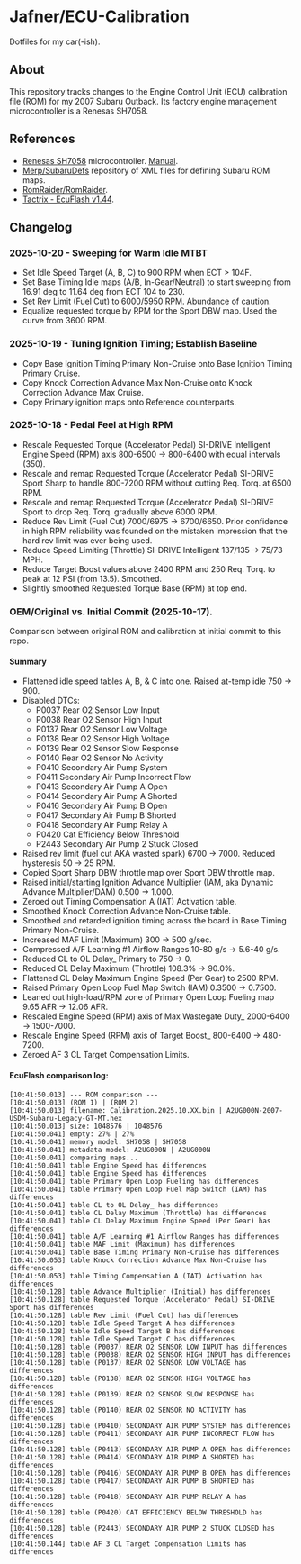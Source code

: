 
# Jafner/ECU-Calibration
Dotfiles for my car(-ish).

## About
This repository tracks changes to the Engine Control Unit (ECU) calibration file (ROM) for my 2007 Subaru Outback. Its factory engine management microcontroller is a Renesas SH7058.

## References
- [Renesas SH7058](https://www.renesas.com/en/products/sh7058) microcontroller. [Manual](Renesas%20SH7058%20User's%20Manual.pdf).
- [Merp/SubaruDefs](https://github.com/Merp/SubaruDefs) repository of XML files for defining Subaru ROM maps.
- [RomRaider/RomRaider](https://github.com/RomRaider/RomRaider).
- [Tactrix - EcuFlash v1.44](https://www.tactrix.com/index.php?Itemid=58).

## Changelog
### 2025-10-20 - Sweeping for Warm Idle MTBT
- Set Idle Speed Target (A, B, C) to 900 RPM when ECT > 104F. 
- Set Base Timing Idle maps (A/B, In-Gear/Neutral) to start sweeping from 16.91 deg to 11.64 deg from ECT 104 to 230.
- Set Rev Limit (Fuel Cut) to 6000/5950 RPM. Abundance of caution.
- Equalize requested torque by RPM for the Sport DBW map. Used the curve from 3600 RPM.
### 2025-10-19 - Tuning Ignition Timing; Establish Baseline
- Copy Base Ignition Timing Primary Non-Cruise onto Base Ignition Timing Primary Cruise.
- Copy Knock Correction Advance Max Non-Cruise onto Knock Correction Advance Max Cruise.
- Copy Primary ignition maps onto Reference counterparts.
### 2025-10-18 - Pedal Feel at High RPM
- Rescale Requested Torque (Accelerator Pedal) SI-DRIVE Intelligent Engine Speed (RPM) axis 800-6500 -> 800-6400 with equal intervals (350).
- Rescale and remap Requested Torque (Accelerator Pedal) SI-DRIVE Sport Sharp to handle 800-7200 RPM without cutting Req. Torq. at 6500 RPM.
- Rescale and remap Requested Torque (Accelerator Pedal) SI-DRIVE Sport to drop Req. Torq. gradually above 6000 RPM. 
- Reduce Rev Limit (Fuel Cut) 7000/6975 -> 6700/6650. Prior confidence in high RPM reliability was founded on the mistaken impression that the hard rev limit was ever being used.
- Reduce Speed Limiting (Throttle) SI-DRIVE Intelligent 137/135 -> 75/73 MPH. 
- Reduce Target Boost values above 2400 RPM and 250 Req. Torq. to peak at 12 PSI (from 13.5). Smoothed.
- Slightly smoothed Requested Torque Base (RPM) at top end.

### OEM/Original vs. Initial Commit (2025-10-17).
Comparison between original ROM and calibration at initial commit to this repo.

#### Summary
- Flattened idle speed tables A, B, & C into one. Raised at-temp idle 750 -> 900.
- Disabled DTCs: 
    - P0037 Rear O2 Sensor Low Input
    - P0038 Rear O2 Sensor High Input
    - P0137 Rear O2 Sensor Low Voltage
    - P0138 Rear O2 Sensor High Voltage
    - P0139 Rear O2 Sensor Slow Response
    - P0140 Rear O2 Sensor No Activity
    - P0410 Secondary Air Pump System
    - P0411 Secondary Air Pump Incorrect Flow
    - P0413 Secondary Air Pump A Open
    - P0414 Secondary Air Pump A Shorted
    - P0416 Secondary Air Pump B Open
    - P0417 Secondary Air Pump B Shorted
    - P0418 Secondary Air Pump Relay A
    - P0420 Cat Efficiency Below Threshold
    - P2443 Secondary Air Pump 2 Stuck Closed
- Raised rev limit (fuel cut AKA wasted spark) 6700 -> 7000. Reduced hysteresis 50 -> 25 RPM.
- Copied Sport Sharp DBW throttle map over Sport DBW throttle map. 
- Raised initial/starting Ignition Advance Multiplier (IAM, aka Dynamic Advance Multiplier/DAM) 0.500 -> 1.000.
- Zeroed out Timing Compensation A (IAT) Activation table.
- Smoothed Knock Correction Advance Non-Cruise table. 
- Smoothed and retarded ignition timing across the board in Base Timing Primary Non-Cruise.
- Increased MAF Limit (Maximum) 300 -> 500 g/sec.
- Compressed A/F Learning #1 Airflow Ranges 10-80 g/s -> 5.6-40 g/s.
- Reduced CL to OL Delay_ Primary to 750 -> 0.
- Reduced CL Delay Maximum (Throttle) 108.3% -> 90.0%.
- Flattened CL Delay Maximum Engine Speed (Per Gear) to 2500 RPM.
- Raised Primary Open Loop Fuel Map Switch (IAM) 0.3500 -> 0.7500.
- Leaned out high-load/RPM zone of Primary Open Loop Fueling map 9.65 AFR -> 12.06 AFR.
- Rescaled Engine Speed (RPM) axis of Max Wastegate Duty_ 2000-6400 -> 1500-7000.
- Rescale Engine Speed (RPM) axis of Target Boost_ 800-6400 -> 480-7200.
- Zeroed AF 3 CL Target Compensation Limits.

#### EcuFlash comparison log:
```
[10:41:50.013] --- ROM comparison ---
[10:41:50.013] (ROM 1) | (ROM 2)
[10:41:50.013] filename: Calibration.2025.10.XX.bin | A2UG000N-2007-USDM-Subaru-Legacy-GT-MT.hex
[10:41:50.013] size: 1048576 | 1048576
[10:41:50.041] empty: 27% | 27%
[10:41:50.041] memory model: SH7058 | SH7058
[10:41:50.041] metadata model: A2UG000N | A2UG000N
[10:41:50.041] comparing maps...
[10:41:50.041] table Engine Speed has differences
[10:41:50.041] table Engine Speed has differences
[10:41:50.041] table Primary Open Loop Fueling has differences
[10:41:50.041] table Primary Open Loop Fuel Map Switch (IAM) has differences
[10:41:50.041] table CL to OL Delay_ has differences
[10:41:50.041] table CL Delay Maximum (Throttle) has differences
[10:41:50.041] table CL Delay Maximum Engine Speed (Per Gear) has differences
[10:41:50.041] table A/F Learning #1 Airflow Ranges has differences
[10:41:50.041] table MAF Limit (Maximum) has differences
[10:41:50.041] table Base Timing Primary Non-Cruise has differences
[10:41:50.053] table Knock Correction Advance Max Non-Cruise has differences
[10:41:50.053] table Timing Compensation A (IAT) Activation has differences
[10:41:50.128] table Advance Multiplier (Initial) has differences
[10:41:50.128] table Requested Torque (Accelerator Pedal) SI-DRIVE Sport has differences
[10:41:50.128] table Rev Limit (Fuel Cut) has differences
[10:41:50.128] table Idle Speed Target A has differences
[10:41:50.128] table Idle Speed Target B has differences
[10:41:50.128] table Idle Speed Target C has differences
[10:41:50.128] table (P0037) REAR O2 SENSOR LOW INPUT has differences
[10:41:50.128] table (P0038) REAR O2 SENSOR HIGH INPUT has differences
[10:41:50.128] table (P0137) REAR O2 SENSOR LOW VOLTAGE has differences
[10:41:50.128] table (P0138) REAR O2 SENSOR HIGH VOLTAGE has differences
[10:41:50.128] table (P0139) REAR O2 SENSOR SLOW RESPONSE has differences
[10:41:50.128] table (P0140) REAR O2 SENSOR NO ACTIVITY has differences
[10:41:50.128] table (P0410) SECONDARY AIR PUMP SYSTEM has differences
[10:41:50.128] table (P0411) SECONDARY AIR PUMP INCORRECT FLOW has differences
[10:41:50.128] table (P0413) SECONDARY AIR PUMP A OPEN has differences
[10:41:50.128] table (P0414) SECONDARY AIR PUMP A SHORTED has differences
[10:41:50.128] table (P0416) SECONDARY AIR PUMP B OPEN has differences
[10:41:50.128] table (P0417) SECONDARY AIR PUMP B SHORTED has differences
[10:41:50.128] table (P0418) SECONDARY AIR PUMP RELAY A has differences
[10:41:50.128] table (P0420) CAT EFFICIENCY BELOW THRESHOLD has differences
[10:41:50.128] table (P2443) SECONDARY AIR PUMP 2 STUCK CLOSED has differences
[10:41:50.144] table AF 3 CL Target Compensation Limits has differences
```